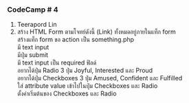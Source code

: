 ### CodeCamp # 4  
1. Teerapord Lin
2. สร้าง HTML Form ตามโจทย์ดังนี้ (Link)
   ทั้งหมดอยู่ภายในแท็ก form  
   สร้างแท็ก form ขอ action เป็น something.php  
   มี text input  
   มีปุ่ม submit  
   มี text input เป็น required ฟิลด์  
   อยากได้ปุ่ม Radio 3 ปุ่ม Joyful, Interested และ Proud  
   อยากได้ปุ่ม Checkboxes 3 ปุ่ม Amused, Confident และ Fulfilled  
   ใส่ attribute value เข้าไปในปุ่ม Checkboxes และ Radio  
   ตั้งค่าเริ่มต้นของ Checkboxes และ Radio  


